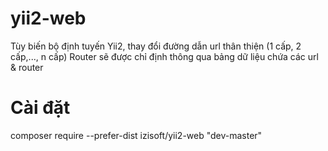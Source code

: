 # yii2-web
Tùy biến bộ định tuyến Yii2, thay đổi đường dẫn url thân thiện (1 cấp, 2 cấp,..., n cấp)
Router sẽ được chỉ định thông qua bảng dữ liệu chứa các url & router

# Cài đặt
composer require --prefer-dist izisoft/yii2-web "dev-master"
